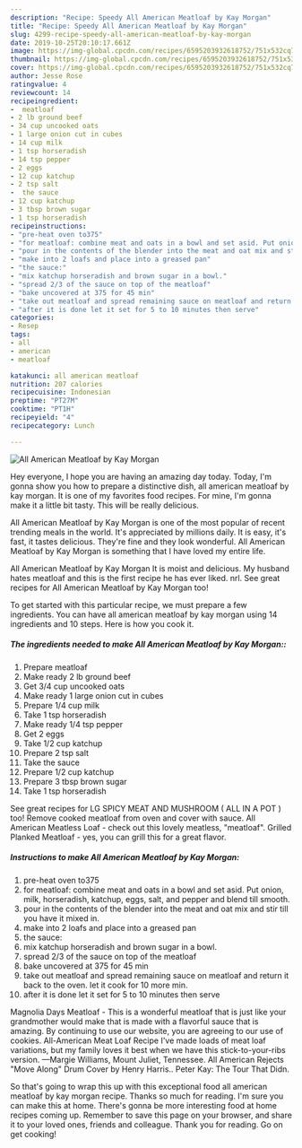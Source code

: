 ```yaml
---
description: "Recipe: Speedy All American Meatloaf by Kay Morgan"
title: "Recipe: Speedy All American Meatloaf by Kay Morgan"
slug: 4299-recipe-speedy-all-american-meatloaf-by-kay-morgan
date: 2019-10-25T20:10:17.661Z
image: https://img-global.cpcdn.com/recipes/6595203932618752/751x532cq70/all-american-meatloaf-by-kay-morgan-recipe-main-photo.jpg
thumbnail: https://img-global.cpcdn.com/recipes/6595203932618752/751x532cq70/all-american-meatloaf-by-kay-morgan-recipe-main-photo.jpg
cover: https://img-global.cpcdn.com/recipes/6595203932618752/751x532cq70/all-american-meatloaf-by-kay-morgan-recipe-main-photo.jpg
author: Jesse Rose
ratingvalue: 4
reviewcount: 14
recipeingredient:
-  meatloaf
- 2 lb ground beef
- 34 cup uncooked oats
- 1 large onion cut in cubes
- 14 cup milk
- 1 tsp horseradish
- 14 tsp pepper
- 2 eggs
- 12 cup katchup
- 2 tsp salt
-  the sauce
- 12 cup katchup
- 3 tbsp brown sugar
- 1 tsp horseradish
recipeinstructions:
- "pre-heat oven to375"
- "for meatloaf: combine meat and oats in a bowl and set asid. Put onion, milk, horseradish, katchup, eggs, salt, and pepper and blend till smooth."
- "pour in the contents of the blender into the meat and oat mix and stir till you have it mixed in."
- "make into 2 loafs and place into a greased pan"
- "the sauce:"
- "mix katchup horseradish and brown sugar in a bowl."
- "spread 2/3 of the sauce on top of the meatloaf"
- "bake uncovered at 375 for 45 min"
- "take out meatloaf and spread remaining sauce on meatloaf and return it back to the oven. let it cook for 10 more min."
- "after it is done let it set for 5 to 10 minutes then serve"
categories:
- Resep
tags:
- all
- american
- meatloaf

katakunci: all american meatloaf
nutrition: 207 calories
recipecuisine: Indonesian
preptime: "PT27M"
cooktime: "PT1H"
recipeyield: "4"
recipecategory: Lunch

---
```



![All American Meatloaf by Kay Morgan](https://img-global.cpcdn.com/recipes/6595203932618752/751x532cq70/all-american-meatloaf-by-kay-morgan-recipe-main-photo.jpg)

Hey everyone, I hope you are having an amazing day today. Today, I'm gonna show you how to prepare a distinctive dish, all american meatloaf by kay morgan. It is one of my favorites food recipes. For mine, I'm gonna make it a little bit tasty. This will be really delicious.

All American Meatloaf by Kay Morgan is one of the most popular of recent trending meals in the world. It's appreciated by millions daily. It is easy, it's fast, it tastes delicious. They're fine and they look wonderful. All American Meatloaf by Kay Morgan is something that I have loved my entire life.

All American Meatloaf by Kay Morgan It is moist and delicious. My husband hates meatloaf and this is the first recipe he has ever liked. nrl. See great recipes for All American Meatloaf by Kay Morgan too!


To get started with this particular recipe, we must prepare a few ingredients. You can have all american meatloaf by kay morgan using 14 ingredients and 10 steps. Here is how you cook it.

##### The ingredients needed to make All American Meatloaf by Kay Morgan::

1. Prepare  meatloaf
1. Make ready 2 lb ground beef
1. Get 3/4 cup uncooked oats
1. Make ready 1 large onion cut in cubes
1. Prepare 1/4 cup milk
1. Take 1 tsp horseradish
1. Make ready 1/4 tsp pepper
1. Get 2 eggs
1. Take 1/2 cup katchup
1. Prepare 2 tsp salt
1. Take  the sauce
1. Prepare 1/2 cup katchup
1. Prepare 3 tbsp brown sugar
1. Take 1 tsp horseradish


See great recipes for LG SPICY MEAT AND MUSHROOM ( ALL IN A POT ) too! Remove cooked meatloaf from oven and cover with sauce. All American Meatless Loaf - check out this lovely meatless, &#34;meatloaf&#34;. Grilled Planked Meatloaf - yes, you can grill this for a great flavor. 

##### Instructions to make All American Meatloaf by Kay Morgan:

1. pre-heat oven to375
1. for meatloaf: combine meat and oats in a bowl and set asid. Put onion, milk, horseradish, katchup, eggs, salt, and pepper and blend till smooth.
1. pour in the contents of the blender into the meat and oat mix and stir till you have it mixed in.
1. make into 2 loafs and place into a greased pan
1. the sauce:
1. mix katchup horseradish and brown sugar in a bowl.
1. spread 2/3 of the sauce on top of the meatloaf
1. bake uncovered at 375 for 45 min
1. take out meatloaf and spread remaining sauce on meatloaf and return it back to the oven. let it cook for 10 more min.
1. after it is done let it set for 5 to 10 minutes then serve


Magnolia Days Meatloaf - This is a wonderful meatloaf that is just like your grandmother would make that is made with a flavorful sauce that is amazing. By continuing to use our website, you are agreeing to our use of cookies. All-American Meat Loaf Recipe I&#39;ve made loads of meat loaf variations, but my family loves it best when we have this stick-to-your-ribs version. —Margie Williams, Mount Juliet, Tennessee. All American Rejects &#34;Move Along&#34; Drum Cover by Henry Harris.. Peter Kay: The Tour That Didn. 

So that's going to wrap this up with this exceptional food all american meatloaf by kay morgan recipe. Thanks so much for reading. I'm sure you can make this at home. There's gonna be more interesting food at home recipes coming up. Remember to save this page on your browser, and share it to your loved ones, friends and colleague. Thank you for reading. Go on get cooking!
